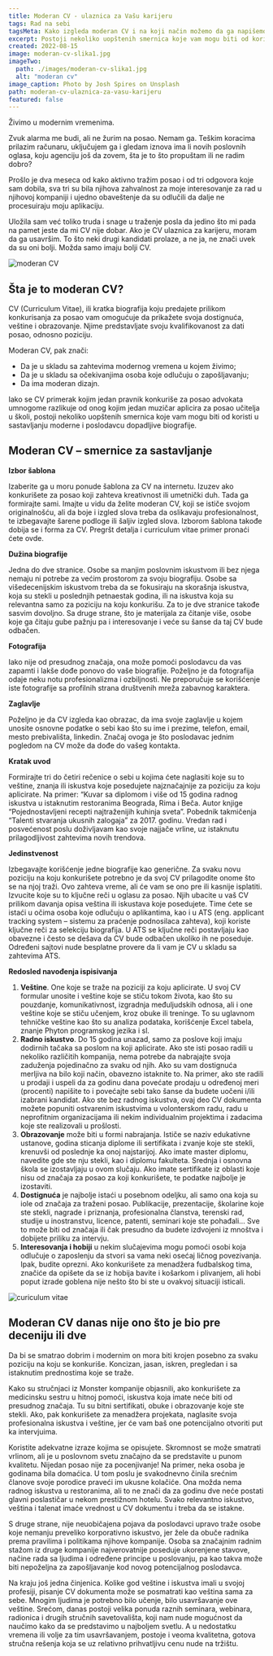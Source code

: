 ```yaml
---
title: Moderan CV - ulaznica za Vašu karijeru
tags: Rad na sebi
tagsMeta: Kako izgleda moderan CV i na koji način možemo da ga napišemo. Koje su bitne osobine modernog CV?
excerpt: Postoji nekoliko uopštenih smernica koje vam mogu biti od koristi u sastavljanju moderne i poslodavcu dopadljive biografije.
created: 2022-08-15
image: moderan-cv-slika1.jpg
imageTwo:
  path: ./images/moderan-cv-slika1.jpg
  alt: "moderan cv"
image_caption: Photo by Josh Spires on Unsplash
path: moderan-cv-ulaznica-za-vasu-karijeru
featured: false
---
```


Živimo u modernim vremenima. 

Zvuk alarma me budi, ali ne žurim na posao. Nemam ga. Teškim koracima prilazim računaru, uključujem ga i gledam iznova ima li novih poslovnih oglasa, koju agenciju još da zovem, šta je to što propuštam ili ne radim dobro? 

Prošlo je dva meseca od kako aktivno tražim posao i od tri odgovora koje sam dobila, sva tri su bila njihova zahvalnost za moje interesovanje za rad u njihovoj kompaniji i ujedno obaveštenje da su odlučili da dalje ne procesuiraju moju aplikaciju. 

Uložila sam već toliko truda i snage u traženje posla da jedino što mi pada na pamet jeste da mi CV nije dobar. Ako je CV ulaznica za karijeru, moram da ga usavršim. To što neki drugi kandidati prolaze, a ne ja, ne znači uvek da su oni bolji. Možda samo imaju bolji CV.

![moderan CV](./images/moderan-cv-slika2.jpg)

## Šta je to moderan CV?

CV (Curriculum Vitae), ili kratka biografija koju predajete prilikom konkurisanja za posao vam omogućuje da prikažete svoja dostignuća, veštine i obrazovanje. Njime predstavljate svoju kvalifikovanost za dati posao, odnosno poziciju.

Moderan CV, pak znači:

- Da je u skladu sa zahtevima modernog vremena u kojem živimo;
- Da je u skladu sa očekivanjima osoba koje odlučuju o zapošljavanju;
- Da ima moderan dizajn.

Iako se CV primerak kojim jedan pravnik konkuriše za posao advokata umnogome razlikuje od onog kojim jedan muzičar aplicira za posao učitelja u školi, postoji nekoliko uopštenih smernica koje vam mogu biti od koristi u sastavljanju moderne i poslodavcu dopadljive biografije.

## Moderan CV – smernice za sastavljanje

**Izbor šablona**

Izaberite ga u moru ponude šablona za CV na internetu. Izuzev ako konkurišete za posao koji zahteva kreativnost ili umetnički duh. Tada ga formirajte sami. Imajte u vidu da želite moderan CV, koji se ističe svojom originalnošću, ali da boje i izgled slova treba da oslikavaju profesionalnost, te izbegavajte šarene podloge ili šaljiv izgled slova. Izborom šablona takođe dobija se i forma za CV. Pregršt detalja i curriculum vitae primer pronaći ćete ovde.

**Dužina biografije**

Jedna do dve stranice. Osobe sa manjim poslovnim iskustvom ili bez njega nemaju ni potrebe za većim prostorom za svoju biografiju. Osobe sa višedecenijskim iskustvom treba da se fokusiraju na skorašnja iskustva, koja su stekli u poslednjih petnaestak godina, ili na iskustva koja su relevantna samo za poziciju na koju konkurišu. Za to je dve stranice takođe sasvim dovoljno. Sa druge strane, što je materijala za čitanje više, osobe koje ga čitaju gube pažnju pa i interesovanje i veće su šanse da taj CV bude odbačen.

**Fotografija**

Iako nije od presudnog značaja, ona može pomoći poslodavcu da vas zapamti i lakše dođe ponovo do vaše biografije. Poželjno je da fotografija odaje neku notu profesionalizma i ozbiljnosti. Ne preporučuje se korišćenje iste fotografije sa profilnih strana društvenih mreža zabavnog karaktera.


**Zaglavlje**

Poželjno je da CV izgleda kao obrazac, da ima svoje zaglavlje u kojem unosite osnovne podatke o sebi kao što su  ime i prezime, telefon, email, mesto prebivališta, linkedin. Značaj ovoga je što poslodavac jednim pogledom na CV može da dođe do vašeg kontakta. 

**Kratak uvod**

Formirajte tri do četiri rečenice o sebi u kojima ćete naglasiti koje su to veštine, znanja ili iskustva koje posedujete najznačajnije za poziciju za koju aplicirate. Na primer:
“Kuvar sa diplomom i više od 15 godina radnog iskustva u istaknutim restoranima Beograda, Rima i Beča. Autor knjige “Pojednostavljeni recepti najtraženijih kuhinja sveta”. Pobednik takmičenja “Talenti stvaranja ukusnih zalogaja” za 2017. godinu. Vredan rad i posvećenost poslu doživljavam kao svoje najjače vrline, uz istaknutu prilagodljivost zahtevima novih trendova.

**Jedinstvenost**

Izbegavajte korišćenje jedne biografije kao generične. Za svaku novu poziciju na koju konkurišete potrebno je da svoj CV prilagodite onome što se na njoj traži. Ovo zahteva vreme, ali će vam se ono pre ili kasnije isplatiti. 
Izvucite koje su to ključne reči u oglasu za posao. Njih ubacite u vaš CV prilikom davanja opisa veština ili iskustava koje posedujete. Time ćete se istaći u očima osoba koje odlučuju o aplikantima, kao i u  ATS (eng. applicant tracking system – sistemu za praćenje podnosilaca zahteva), koji koriste ključne reči za selekciju biografija.  U ATS se ključne reči postavljaju kao obavezne i često se dešava da CV bude odbačen ukoliko ih ne poseduje. Određeni sajtovi nude besplatne provere da li vam je CV u skladu sa zahtevima ATS.

**Redosled navođenja ispisivanja**

1. **Veštine**. One koje se traže na poziciji za koju aplicirate. U svoj CV formular unosite i veštine koje se stiču tokom života, kao što su pouzdanje, komunikativnost, izgradnja međuljudskih odnosa, ali i one veštine koje se stiču učenjem, kroz obuke ili treninge. To su uglavnom tehničke veštine kao što su analiza podataka, korišćenje Excel tabela, znanje Phyton programskog jezika i sl.
2. **Radno iskustvo**. Do 15 godina unazad, samo za poslove koji imaju dodirnih tačaka sa poslom na koji aplicirate. 
Ako ste isti posao radili u nekoliko različitih kompanija, nema potrebe da nabrajajte svoja zaduženja pojedinačno za svaku od njih. 
Ako su vam dostignuća merljiva na bilo koji način, obavezno istaknite to. Na primer, ako ste radili u prodaji i uspeli da za godinu dana povećate prodaju u određenoj meri (procenti)  napišite to i povećajte sebi tako šanse da budete uočeni i/ili izabrani kandidat. 
Ako ste bez radnog iskustva, ovaj deo CV dokumenta možete popuniti ostvarenim iskustvima u volonterskom radu, radu u neprofitnim organizacijama ili nekim individualnim projektima i zadacima koje ste realizovali u prošlosti.
3. **Obrazovanje** može biti u formi nabrajanja. Ističe se naziv edukativne ustanove, godina sticanja diplome ili sertifikata i zvanje koje ste stekli, krenuvši od poslednje ka onoj najstarijoj. 
Ako imate master diplomu, navedite gde ste nju stekli, kao i diplomu fakulteta. Srednja i osnovna škola se izostavljaju u ovom slučaju. 
Ako imate sertifikate iz oblasti koje nisu od značaja za posao za koji konkurišete, te podatke najbolje je izostaviti. 
4. **Dostignuća** je najbolje istaći u posebnom odeljku, ali samo ona koja su iole od značaja za traženi posao. Publikacije, prezentacije, školarine koje ste stekli, nagrade i priznanja, profesionalna članstva, terenski rad, studije u inostranstvu, licence, patenti, seminari koje ste pohađali… Sve to može biti od značaja ili čak presudno da budete izdvojeni iz mnoštva i dobijete priliku za intervju.
5. **Interesovanja i hobiji** u nekim slučajevima mogu pomoći osobi koja odlučuje o zaposlenju da stvori sa vama neki osećaj ličnog povezivanja. Ipak, budite oprezni. Ako konkurišete za menadžera fudbalskog tima, značiće da opišete da se iz hobija bavite i košarkom i plivanjem, ali hobi poput izrade goblena nije nešto što bi ste u ovakvoj situaciji isticali.

![curiculum vitae](./images/moderan-cv-slika3.jpg)

## Moderan CV danas nije ono što je bio pre deceniju ili dve


Da bi se smatrao dobrim i modernim on mora biti krojen posebno za svaku poziciju na koju se konkuriše. Koncizan, jasan, iskren, pregledan i sa istaknutim prednostima koje se traže. 

Kako su stručnjaci iz Monster kompanije objasnili, ako konkurišete za medicinsku sestru u hitnoj pomoći, iskustva koja imate neće biti od presudnog značaja. Tu su bitni sertifikati, obuke i obrazovanje koje ste stekli. Ako, pak konkurišete za menadžera projekata, naglasite svoja profesionalna iskustva i veštine, jer će vam baš one potencijalno otvoriti put ka intervjuima. 

Koristite adekvatne izraze kojima se opisujete. Skromnost se može smatrati vrlinom, ali je u poslovnom svetu značajno da se predstavite u punom kvalitetu. Nijedan posao nije za pocenjivanje! Na primer, neka osoba je godinama bila domaćica. U tom poslu je svakodnevno činila srećnim članove svoje porodice praveći im ukusne kolačiće. Ona možda nema radnog iskustva u  restoranima, ali to ne znači da za godinu dve neće postati glavni poslastičar u nekom prestižnom hotelu. Svako relevantno iskustvo, veština i talenat imaće vrednost u CV dokumentu i treba da se istakne. 

S druge strane, nije neuobičajena pojava da poslodavci upravo traže osobe koje nemanju preveliko korporativno iskustvo, jer žele da obuče radnika prema pravilima i politikama njihove kompanije. Osoba sa značajnim radnim stažom iz druge kompanije najverovatnije poseduje ukorenjene stavove, načine rada sa ljudima i određene principe u poslovanju, pa kao takva može biti nepoželjna za zapošljavanje kod novog potencijalnog poslodavca.

Na kraju još jedna činjenica. Kolike god veštine i iskustva imali u svojoj profesiji, pisanje CV dokumenta može se posmatrati kao veština sama za sebe. 
Mnogim ljudima je potrebno bilo učenje, bilo usavršavanje ove veštine. Srećom, danas postoji velika ponuda raznih seminara, webinara, radionica i drugih stručnih savetovališta, koji nam nude mogućnost da naučimo kako da se predstavimo u najboljem svetlu. A u nedostatku vremena ili volje za tim usavršavanjem, postoje i veoma kvalitetna, gotova stručna rešenja koja se uz relativno prihvatljivu cenu nude na tržištu. 

